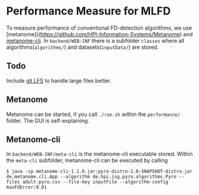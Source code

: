 # Performance Measure for MLFD
To measure performance of conventional FD-detection algorithms, we use [metanome]((https://github.com/HPI-Information-Systems/Metanome) and [metanome-cli](https://github.com/sekruse/metanome-cli). In `backend/WEB-INF` there is a subfolder `classes` where all algorithms(`algorithms/`) and datasets(`inputData/`) are stored.

## Todo
Include [git LFS](https://git-lfs.github.com/) to handle large files better.

## Metanome
Metanome can be started, if you call `./run.sh` within the `performance/` folder. The GUI is self-explaining.

## Metanome-cli
In `backend/WEB-INF/meta-cli` is the metanome-cli executable stored. Within the `meta-cli` subfolder, metanome-cli can be executed by calling

```$ java -cp metanome-cli-1.1.0.jar:pyro-distro-1.0-SNAPSHOT-distro.jar de.metanome.cli.App --algorithm de.hpi.isg.pyro.algorithms.Pyro --files adult-pyro.csv --file-key inputFile --algorithm-config maxFdError:0.01 ```
